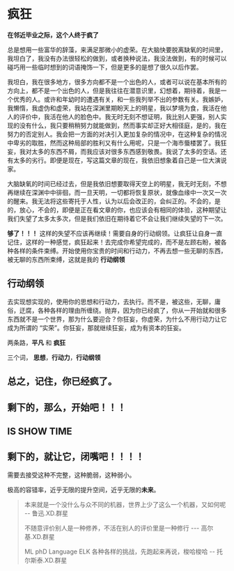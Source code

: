 # 疯狂

**在邻近毕业之际，这个人终于疯了**

总是想用一些富华的辞藻，来满足那微小的虚荣。在大脑快要脱离缺氧的时间里，我坦白了，我没有办法很轻松的做到，或者换种说法，我没法做到，有的时候可以碰巧用一些临时想到的词语掩饰一下，但是更多的是想了很久以后作罢。

我坦白，我在很多地方，很多方向都不是一个出色的人，或者可以说在基本所有的方向上，都不是一个出色的人，但是我往往在潜意识里，幻想着，期待着，我是一个优秀的人。或许和年幼时的遭遇有关，和一些我列举不出的参数有关。我嫉妒，我懒惰，我虚伪和虚荣，我站在深渊里期盼天上的明星，我以梦境为食，我活在他人的评价中，我活在他人的脸色中。我无时无刻不想证明，我比别人更强，别人实现的没有什么，我只要稍稍努力就能做到，然而事实却正好大相径庭，是的，我在努力的否定别人。我会把一方面的对决引入更加复杂的情况中，在这种复杂的情况中卑劣的取胜，然而这种局部的胜利又有什么用呢，只是一个海市蜃楼罢了。我狂妄，我对太多的东西不屑，而我应该对很多东西感到敬畏。我说了太多的空话。还有太多的劣行。即便是现在，写这篇文章的现在，我依旧想象着自己是一位大演说家。

大脑缺氧的时间已经过去，但是我依旧想要取得天空上的明星，我无时无刻，不想再继续在深渊中中徘徊，而一旦天明，一切都将恢复原状，就像血缘中一次又一次的醒来。我无法将这些寄托于人性，认为以后会改正的，会纠正的。不会的，是的，放心，不会的，即便是正在看文章的你，也应该会有相同的体验，这种期望让我们失望了太多太多次，但是我们依旧在期待着它不会让我们继续失望的下一次。

**够了！！！** 这样的失望不应该再继续！需要自身的行动纲领。让疯狂让自身一直记住，这样的一种感觉，疯狂起来！去完成你希望完成的，而不是左顾右盼，被各种各样的条件束缚。开始使用你宝贵的时间和行动力，不再去想一些无聊的东西，被无聊的东西所束缚，这就是我的 **行动纲领**

## 行动纲领

去实现想实现的，使用你的思想和行动力，去执行。而不是，被这些，无聊，庸俗，迂腐，各种各样的理由所缠绕。抛弃，因为你已经疯了，你从一开始就和很多东西就不是一个世界，那为什么要迎合？你狂妄，你虚荣，为什么不用行动力让它成为所谓的 “实荣”。你狂妄，那就继续狂妄，成为有资本的狂妄。

两条路，**平凡** 和 **疯狂**

三个词， **思想**，**行动力**，**行动纲领**

## 总之，记住，你已经疯了。

## 剩下的，那么，开始吧！！！

## IS SHOW TIME

## 剩下的，就让它，闭嘴吧！！！！

需要去接受这种不完整，这种脆弱，这种弱小。

极高的容错率，近乎无限的提升空间，近乎无限的**未来**。

> 本来就是一个没什么与众不同的机器，世界上少了这么一个机器，又如何呢     -- 鲁迅.XD.群星
>
> 不随意评价别人是一种修养，不活在别人的评价里是一种修行    --- 高尔基.XD.群星
>
> ML phD Language ELK 各种各样的挑战，先跑起来再说，梭哈梭哈      -- 托尔斯泰.XD.群星